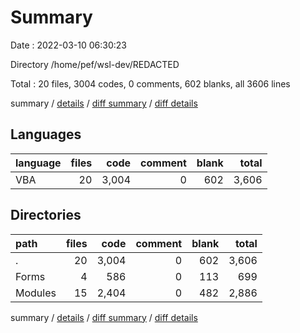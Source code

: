 # Summary

Date : 2022-03-10 06:30:23

Directory /home/pef/wsl-dev/REDACTED

Total : 20 files,  3004 codes, 0 comments, 602 blanks, all 3606 lines

summary / [details](details.md) / [diff summary](diff.md) / [diff details](diff-details.md)

## Languages
| language | files | code | comment | blank | total |
| :--- | ---: | ---: | ---: | ---: | ---: |
| VBA | 20 | 3,004 | 0 | 602 | 3,606 |

## Directories
| path | files | code | comment | blank | total |
| :--- | ---: | ---: | ---: | ---: | ---: |
| . | 20 | 3,004 | 0 | 602 | 3,606 |
| Forms | 4 | 586 | 0 | 113 | 699 |
| Modules | 15 | 2,404 | 0 | 482 | 2,886 |

summary / [details](details.md) / [diff summary](diff.md) / [diff details](diff-details.md)